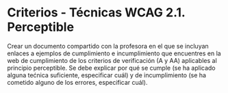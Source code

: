 
# Criterios - Técnicas WCAG 2.1. Perceptible
Crear un documento compartido con la profesora en el que se incluyan enlaces a ejemplos de cumplimiento e incumplimiento que encuentres en la web de cumplimiento de los criterios de verificación (A y AA) aplicables al principio perceptible. Se debe explicar por qué se cumple (se ha aplicado alguna tećnica suficiente, especificar cuál) y de incumplimiento (se ha cometido alguno de los errores, especificar cuál).
